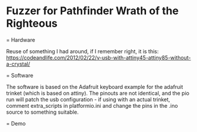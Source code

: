 # Fuzzer for Pathfinder Wrath of the Righteous

= Hardware

Reuse of something I had around, if I remember right, it is this: https://codeandlife.com/2012/02/22/v-usb-with-attiny45-attiny85-without-a-crystal/

= Software

The software is based on the  Adafruit keyboard example for the adafruit trinket (which is based on attiny).
The pinouts are not identical, and the pio run will patch the usb configuration - if using with an actual trinket, comment extra_scripts in platformio.ini and change the pins in the .ino source to something suitable.

= Demo




